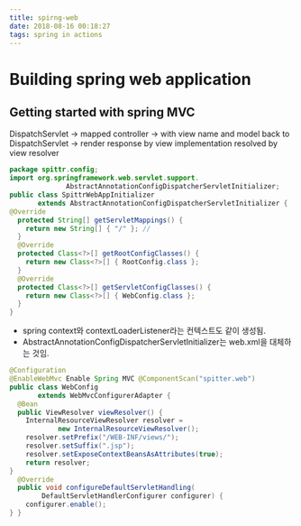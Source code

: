 ```yaml
---
title: spirng-web
date: 2018-08-16 00:18:27
tags: spring in actions
---
```


# Building spring web application

## Getting started with spring MVC

DispatchServlet -> mapped controller -> with view name and model back to DispatchServlet -> render response by view implementation resolved by view resolver

```java
package spittr.config;
import org.springframework.web.servlet.support.
              AbstractAnnotationConfigDispatcherServletInitializer;
public class SpittrWebAppInitializer
       extends AbstractAnnotationConfigDispatcherServletInitializer {
@Override
  protected String[] getServletMappings() {
    return new String[] { "/" }; //
  }
  @Override
  protected Class<?>[] getRootConfigClasses() {
    return new Class<?>[] { RootConfig.class };
  }
  @Override
  protected Class<?>[] getServletConfigClasses() {
    return new Class<?>[] { WebConfig.class };
  }
}
```

- spring context와 contextLoaderListener라는 컨텍스트도 같이 생성됨.
- AbstractAnnotationConfigDispatcherServletInitializer는 web.xml을 대체하는 것임.


```java
@Configuration
@EnableWebMvc Enable Spring MVC @ComponentScan("spitter.web")
public class WebConfig
       extends WebMvcConfigurerAdapter {
  @Bean
  public ViewResolver viewResolver() {
    InternalResourceViewResolver resolver =
            new InternalResourceViewResolver();
    resolver.setPrefix("/WEB-INF/views/");
    resolver.setSuffix(".jsp");
    resolver.setExposeContextBeansAsAttributes(true);
    return resolver;
}
  @Override
  public void configureDefaultServletHandling(
        DefaultServletHandlerConfigurer configurer) {
    configurer.enable();
} }
```

